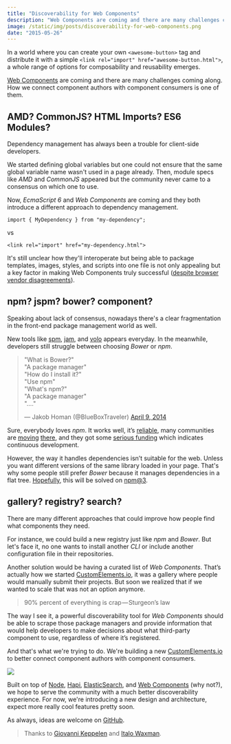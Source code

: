 ```yaml
---
title: "Discoverability for Web Components"
description: "Web Components are coming and there are many challenges coming along. How we connect component authors with component consumers is one of them."
image: /static/img/posts/discoverability-for-web-components.png
date: "2015-05-26"
---
```


In a world where you can create your own `<awesome-button>` tag and distribute it with a simple `<link rel="import" href="awesome-button.html">`, a whole range of options for composability and reusability emerges.

[Web Components](http://webcomponents.org/) are coming and there are many challenges coming along. How we connect component authors with component consumers is one of them.

## AMD? CommonJS? HTML Imports? ES6 Modules?

Dependency management has always been a trouble for client-side developers.

We started defining global variables but one could not ensure that the same global variable name wasn't used in a page already. Then, module specs like _AMD_ and _CommonJS_ appeared but the community never came to a consensus on which one to use.

Now, _EcmaScript 6_ and _Web Components_ are coming and they both introduce a different approach to dependency management.

```
import { MyDependency } from "my-dependency";
```

vs

```
<link rel="import" href="my-dependency.html">
```

It's still unclear how they'll interoperate but being able to package templates, images, styles, and scripts into one file is not only appealing but a key factor in making Web Components truly successful ([despite browser vendor disagreements](https://hacks.mozilla.org/2014/12/mozilla-and-web-components/)).

## npm? jspm? bower? component?

Speaking about lack of consensus, nowadays there's a clear fragmentation in the front-end package management world as well.

New tools like [spm](http://spmjs.io/), [jam](http://jamjs.org/), and [volo](http://volojs.org/) appears everyday. In the meanwhile, developers still struggle between choosing _Bower_ or _npm_.

<blockquote class="twitter-tweet" data-lang="en"><p lang="en" dir="ltr">&quot;What is Bower?&quot;<br>&quot;A package manager&quot;<br>&quot;How do I install it?&quot;<br>&quot;Use npm&quot;<br>&quot;What&#39;s npm?&quot;<br>&quot;A package manager&quot;<br>&quot;....&quot;</p>&mdash; Jakob Homan (@BlueBoxTraveler) <a href="https://twitter.com/BlueBoxTraveler/status/453685413115203584">April 9, 2014</a></blockquote>
<script async src="//platform.twitter.com/widgets.js" charset="utf-8"></script>

Sure, everybody loves _npm_. It works well, it’s [reliable](http://status.npmjs.org/), many communities are [moving](http://blog.npmjs.org/post/111475741445/publishing-your-jquery-plugin-to-npm-the-quick) [there](http://cordova.apache.org/announcements/2015/04/21/plugins-release-and-move-to-npm.html), and they got some [serious funding](https://www.crunchbase.com/organization/npm) which indicates continuous development.

However, the way it handles dependencies isn’t suitable for the web. Unless you want different versions of the same library loaded in your page. That's why some people still prefer _Bower_ because it manages dependencies in a flat tree. [Hopefully](https://github.com/npm/npm/wiki/npm-%E2%87%94-Polymer-brainstorming-session), this will be solved on [npm@3](https://github.com/npm/npm/wiki/Roadmap).

## gallery? registry? search?

There are many different approaches that could improve how people find what components they need.

For instance, we could build a new registry just like _npm_ and _Bower_. But let's face it, no one wants to install another _CLI_ or include another configuration file in their repositories.

Another solution would be having a curated list of _Web Components_. That’s actually how we started [CustomElements.io](https://customelements.io/), it was a gallery where people would manually submit their projects. But soon we realized that if we wanted to scale that was not an option anymore.

> 90% percent of everything is crap — Sturgeon’s law

The way I see it, a powerful discoverability tool for _Web Components_ should be able to scrape those package managers and provide information that would help developers to make decisions about what third-party component to use, regardless of where it’s registered.

And that's what we're trying to do. We're building a new [CustomElements.io](https://customelements.io/) to better connect component authors with component consumers.

![](https://d262ilb51hltx0.cloudfront.net/max/2000/1*sZNZ7KJ-HYcO1HuTvlp1FA.png)

Built on top of [Node](https://nodejs.org/), [Hapi](http://hapijs.com/), [ElasticSearch](https://www.elastic.co/), and [Web Components](http://webcomponents.org/) (why not?), we hope to serve the community with a much better discoverability experience. For now, we're introducing a new design and architecture, expect more really cool features pretty soon.

As always, ideas are welcome on [GitHub](https://github.com/customelements/www).

> Thanks to [Giovanni Keppelen](https://twitter.com/keppelen) and [Italo Waxman](https://twitter.com/italowaxman).
